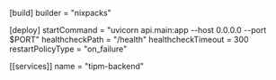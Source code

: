 [build]
builder = "nixpacks"

[deploy]
startCommand = "uvicorn api.main:app --host 0.0.0.0 --port $PORT"
healthcheckPath = "/health"
healthcheckTimeout = 300
restartPolicyType = "on_failure"

[[services]]
name = "tipm-backend"
